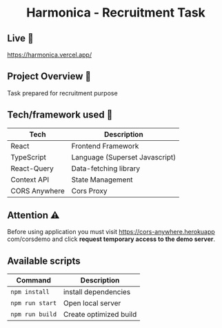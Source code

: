 
<h1 align="center">Harmonica - Recruitment Task</h1>

## Live 📍
https://harmonica.vercel.app/

## Project Overview 🎉
<p>Task prepared for recruitment purpose</p>

## Tech/framework used 🔧

| Tech          | Description                    |
|---------------|--------------------------------|
| React         | Frontend Framework             |
| TypeScript    | Language (Superset Javascript) |
| React-Query   | Data-fetching library          |
| Context API   | State Management               |
| CORS Anywhere | Cors Proxy                     |


## Attention ⚠
Before using application you must visit  https://cors-anywhere.herokuapp com/corsdemo and click **request temporary access to the demo server**.


## Available scripts

| Command         | Description            |     
|-----------------|------------------------|
| `npm install`   | install dependencies   |     
| `npm run start` | Open local server      |     
| `npm run build` | Create optimized build |     



